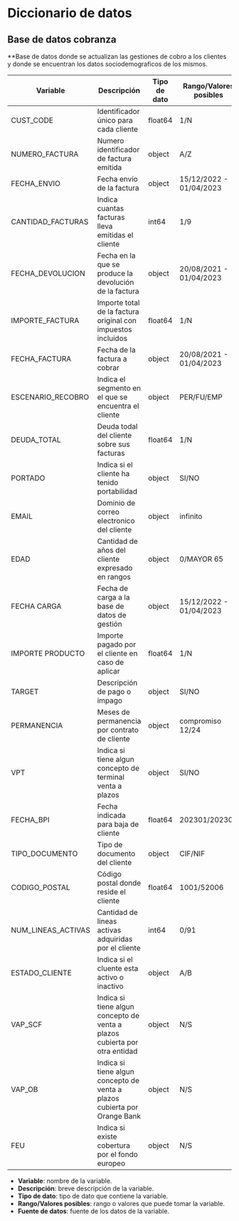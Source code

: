 # Diccionario de datos

## Base de datos cobranza

**Base de datos donde se actualizan las gestiones de cobro a los clientes y donde se encuentran los datos sociodemograficos de los mismos.

| Variable | Descripción | Tipo de dato | Rango/Valores posibles | Fuente de datos |
| --- | --- | --- | --- | --- |
| CUST_CODE | Identificador único para cada cliente | float64 | 1/N | UNAL_Cobros.csv |
| NUMERO_FACTURA | Numero identificador de factura emitida | object | A/Z | UNAL_Cobros.csv |
| FECHA_ENVIO | Fecha envío de la factura | object | 15/12/2022 - 01/04/2023 | UNAL_Cobros.csv |
| CANTIDAD_FACTURAS | Indica cuantas facturas lleva emitidas el cliente | int64 | 1/9 | UNAL_Cobros.csv |
| FECHA_DEVOLUCION | Fecha en la que se produce la devolución de la factura | object | 20/08/2021 - 01/04/2023 | UNAL_Cobros.csv |
| IMPORTE_FACTURA | Importe total de la factura original con impuestos incluidos | float64 | 1/N | UNAL_Cobros.csv |
| FECHA_FACTURA | Fecha de la factura a cobrar | object | 20/08/2021 - 01/04/2023 | UNAL_Cobros.csv |
| ESCENARIO_RECOBRO | Indica el segmento en el que se encuentra el cliente | object | PER/FU/EMP | UNAL_Cobros.csv |
| DEUDA_TOTAL | Deuda todal del cliente sobre sus facturas | float64 | 1/N | UNAL_Cobros.csv |
| PORTADO | Indica si el cliente ha tenido portabilidad | object | SI/NO | UNAL_Cobros.csv |
| EMAIL | Dominio de correo electronico del cliente | object | infinito | UNAL_Cobros.csv |
| EDAD | Cantidad de años del cliente expresado en rangos | object | 0/MAYOR 65 | UNAL_Cobros.csv |
| FECHA CARGA | Fecha de carga a la base de datos de gestión | object | 15/12/2022 - 01/04/2023 | UNAL_Cobros.csv |
| IMPORTE PRODUCTO | Importe pagado por el cliente en caso de aplicar | float64 | 1/N | UNAL_Cobros.csv |
| TARGET | Descripción de pago o impago | object | SI/NO | UNAL_Cobros.csv |
| PERMANENCIA | Meses de permanencia por contrato de cliente | object | compromiso 12/24 | UNAL_Cobros.csv |
| VPT | Indica si tiene algun concepto de terminal venta a plazos | object | SI/NO | UNAL_Cobros.csv |
| FECHA_BPI | Fecha indicada para baja de cliente | float64 | 202301/202305 | UNAL_Cobros.csv |
| TIPO_DOCUMENTO | Tipo de documento del cliente | object | CIF/NIF | UNAL_Cobros.csv |
| CODIGO_POSTAL | Código postal donde reside el cliente | float64 | 1001/52006 | UNAL_Cobros.csv |
| NUM_LINEAS_ACTIVAS | Cantidad de lineas activas adquiridas por el cliente | int64 | 0/91 | UNAL_Cobros.csv |
| ESTADO_CLIENTE | Indica si el cluente esta activo o inactivo | object | A/B | UNAL_Cobros.csv |
| VAP_SCF | Indica si tiene algun concepto de venta a plazos cubierta por otra entidad | object | N/S | UNAL_Cobros.csv |
| VAP_OB | Indica si tiene algun concepto de venta a plazos cubierta por Orange Bank | object | N/S | UNAL_Cobros.csv |
| FEU | Indica si existe cobertura por el fondo europeo | object | N/S | UNAL_Cobros.csv |



- **Variable**: nombre de la variable.
- **Descripción**: breve descripción de la variable.
- **Tipo de dato**: tipo de dato que contiene la variable.
- **Rango/Valores posibles**: rango o valores que puede tomar la variable.
- **Fuente de datos**: fuente de los datos de la variable.